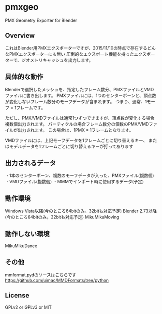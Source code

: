 # pmxgeo
PMX Geometry Exporter for Blender

## Overview
これはBlender用PMXエクスポーターですが、2015/11/10の時点で存在するどんなPMXエクスポーターにも無い
圧倒的なエクスポート機能を持ったエクスポーターで、ジオメトリキャッシュを出力します。

## 具体的な動作
Blenderで選択したメッシュを、指定したフレーム数分、PMXファイルとVMDファイルに書き出します。
PMXファイルには、1つのセンターボーンと、頂点数が変化しないフレーム数分のモーフデータが含まれます。
つまり、通常、1モーフ = 1フレームです。

ただし、PMX/VMDファイルは通常1つずつできますが、頂点数が変化する場合複数個出力されます。
パーティクルの場合フレーム数分の個数のPMX/VMDファイルが出力されます。
この場合は、1PMX = 1フレームとなります。

VMDファイルには、上記モーフデータを1フレームごとに切り替えるキー、
またはモデルデータを1フレームごとに切り替えるキーが打ってあります

## 出力されるデータ
・1本のセンターボーン、複数のモーフデータが入った、PMXファイル(複数個)
・VMDファイル(複数個)
・MMMでインポート時に使用するデータ(予定)

## 動作環境
Windows Vista以降(今のところ64bitのみ。32bitも対応予定)
Blender 2.73以降(今のところ64bitのみ。32bitも対応予定)
MikuMikuMoving

## 動作しない環境
MikuMikuDance

## その他
mmformat.pydのソースはこちらです
https://github.com/uimac/MMDFormats/tree/python

## License
GPLv2 or GPLv3 or MIT

